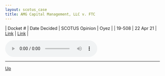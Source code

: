 ```yaml
---
layout: scotus_case
title: AMG Capital Management, LLC v. FTC
---
```


| Docket # | Date Decided | SCOTUS Opinion | Oyez |
| 19-508 | 22 Apr 21 | [Link](https://www.supremecourt.gov/opinions/20pdf/593us1r28_758b.pdf) | [Link](https://www.oyez.org/cases/2020/19-508) |

<audio controls>
   <source src='./resources/19-508.mp3' type='audio/mpeg'>
</audio>

<object data='./resources/19-508.pdf' type='application/pdf'></object>

---

[Up](./README.md)